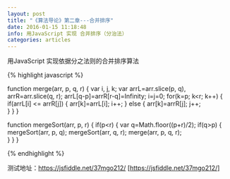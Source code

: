```yaml
---
layout: post
title: "《算法导论》第二章---合并排序"
date: 2016-01-15 11:18:48 
info: 用JavaScript 实现 合并排序（分治法）
categories: articles
---
```


用JavaScript 实现依据分之法则的合并排序算法

{% highlight javascript %}

function merge(arr, p, q, r) {
    var i, j, k;
    var arrL=arr.slice(p, q), arrR=arr.slice(q, r);
    arrL[q-p]=arrR[r-q]=Infinity;
    i=j=0;
    for(k=p; k<r; k++) {
        if(arrL[i] <= arrR[j]) {
            arr[k]=arrL[i];
            i++;
        } else {
            arr[k]=arrR[j];
            j++;       
        }
    }
}

function mergeSort(arr, p, r) {
    if(p<r) {
        var q=Math.floor((p+r)/2);
        if(q>p) {
            mergeSort(arr, p, q);
            mergeSort(arr, q, r); 
            merge(arr, p, q, r);                   
        }
    }
}

{% endhighlight %}

测试地址：https://jsfiddle.net/37mgo212/ [https://jsfiddle.net/37mgo212/]

[https://jsfiddle.net/37mgo212/]: http://jekyllrb.com/docs/home

